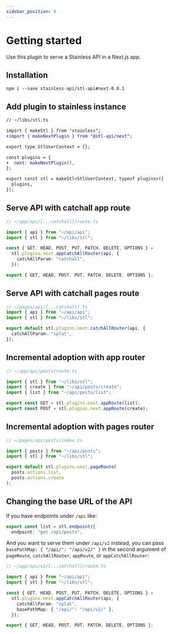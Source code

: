 ```yaml
---
sidebar_position: 0
---
```


# Getting started

Use this plugin to serve a Stainless API in a Next.js app.

## Installation

```
npm i --save stainless-api/stl-api#next-0.0.1
```

## Add plugin to stainless instance

```diff
// ~/libs/stl.ts

import { makeStl } from "stainless";
+import { makeNextPlugin } from "@stl-api/next";

export type StlUserContext = {};

const plugins = {
+  next: makeNextPlugin(),
};

export const stl = makeStl<StlUserContext, typeof plugins>({
  plugins,
});
```

## Serve API with catchall app route

```ts
// ~/app/api/[...catchall]/route.ts

import { api } from "~/api/api";
import { stl } from "~/libs/stl";

const { GET, HEAD, POST, PUT, PATCH, DELETE, OPTIONS } =
  stl.plugins.next.appCatchAllRouter(api, {
    catchAllParam: "catchall",
  });

export { GET, HEAD, POST, PUT, PATCH, DELETE, OPTIONS };
```

## Serve API with catchall pages route

```ts
// ~/pages/api/[...catchall].ts
import { api } from "~/api/api";
import { stl } from "~/libs/stl";

export default stl.plugins.next.catchAllRouter(api, {
  catchAllParam: "splat",
});
```

## Incremental adoption with app router

```ts
// ~/app/api/posts/route.ts

import { stl } from "~/libs/stl";
import { create } from "~/api/posts/create";
import { list } from "~/api/posts/list";

export const GET = stl.plugins.next.appRoute(list);
export const POST = stl.plugins.next.appRoute(create);
```

## Incremental adoption with pages router

```ts
// ~/pages/api/posts/index.ts

import { posts } from "~/api/posts";
import { stl } from "~/libs/stl";

export default stl.plugins.next.pageRoute(
  posts.actions.list,
  posts.actions.create
);
```

## Changing the base URL of the API

If you have endpoints under `/api` like:

```ts
export const list = stl.endpoint({
  endpoint: "get /api/posts",
```

And you want to serve them under `/api/v2` instead, you can
pass `basePathMap: { "/api/": "/api/v2/" }` in the second argument
of `pageRoute`, `catchAllRouter`, `appRoute`, or `appCatchAllRouter`:

```ts
// ~/app/api/v2/[...catchall]/route.ts

import { api } from "~/api/api";
import { stl } from "~/libs/stl";

const { GET, HEAD, POST, PUT, PATCH, DELETE, OPTIONS } =
  stl.plugins.next.appCatchAllRouter(api, {
    catchAllParam: "splat",
    basePathMap: { "/api/": "/api/v2/" },
  });

export { GET, HEAD, POST, PUT, PATCH, DELETE, OPTIONS };
```

